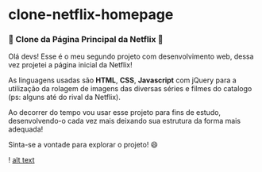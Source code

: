 # clone-netflix-homepage

### :movie_camera: Clone da Página Principal da Netflix :movie_camera:

Olá devs! Esse é o meu segundo projeto com desenvolvimento web, dessa vez projetei a página inicial da Netflix!

As linguagens usadas são **HTML**, **CSS**, **Javascript** com jQuery para a utilização da rolagem de imagens das diversas séries e filmes do catalogo (ps: alguns até do rival da Netflix).

Ao decorrer do tempo vou usar esse projeto para fins de estudo, desenvolvendo-o cada vez mais deixando sua estrutura da forma mais adequada!

Sinta-se a vontade para explorar o projeto! :smile:



! [alt text](/relative/path/to/img.jpg?raw=true "Captura de Tela")



